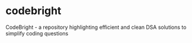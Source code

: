 # codebright
CodeBright - a repository highlighting efficient and clean DSA solutions to simplify coding questions
